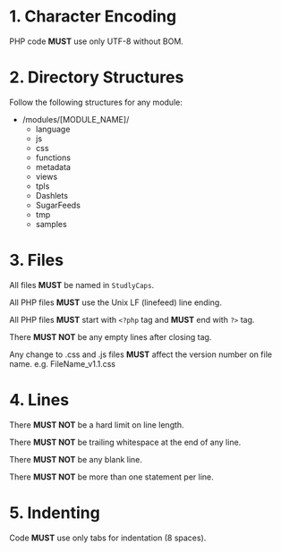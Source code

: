 # 1. Character Encoding

PHP code **MUST** use only UTF-8 without BOM.


# 2. Directory Structures

Follow the following structures for any module:
- /modules/[MODULE_NAME]/
  - language
  - js
  - css
  - functions
  - metadata
  - views
  - tpls
  - Dashlets
  - SugarFeeds
  - tmp
  - samples


# 3. Files

All files **MUST** be named in `StudlyCaps`.

All PHP files **MUST** use the Unix LF (linefeed) line ending.

All PHP files **MUST** start with `<?php` tag and **MUST** end with `?>` tag.

There **MUST NOT** be any empty lines after closing tag.

Any change to .css and .js files **MUST** affect the version number on file name. e.g. FileName_v1.1.css


# 4. Lines

There **MUST NOT** be a hard limit on line length.

There **MUST NOT** be trailing whitespace at the end of any line.

There **MUST NOT** be any blank line.

There **MUST NOT** be more than one statement per line.


# 5. Indenting

Code **MUST** use only tabs for indentation (8 spaces).
